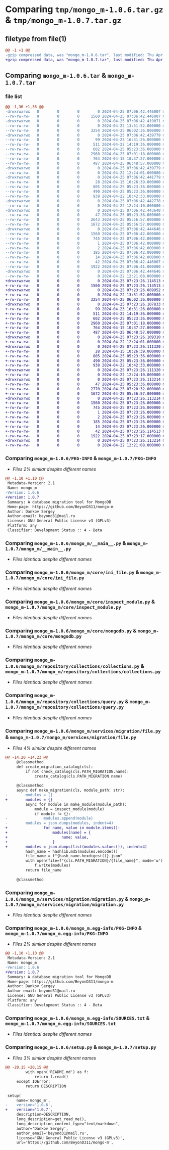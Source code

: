 # Comparing `tmp/mongo_m-1.0.6.tar.gz` & `tmp/mongo_m-1.0.7.tar.gz`

## filetype from file(1)

```diff
@@ -1 +1 @@
-gzip compressed data, was "mongo_m-1.0.6.tar", last modified: Thu Apr 25 07:06:42 2024, max compression
+gzip compressed data, was "mongo_m-1.0.7.tar", last modified: Thu Apr 25 07:23:26 2024, max compression
```

## Comparing `mongo_m-1.0.6.tar` & `mongo_m-1.0.7.tar`

### file list

```diff
@@ -1,36 +1,36 @@
-drwxrwxrwx   0        0        0        0 2024-04-25 07:06:42.446007 mongo_m-1.0.6/
--rw-rw-rw-   0        0        0     1560 2024-04-25 07:06:42.446007 mongo_m-1.0.6/PKG-INFO
-drwxrwxrwx   0        0        0        0 2024-04-25 07:06:42.419071 mongo_m-1.0.6/mongo_m/
--rw-rw-rw-   0        0        0        0 2024-04-22 13:51:52.000000 mongo_m-1.0.6/mongo_m/__init__.py
--rw-rw-rw-   0        0        0     3254 2024-04-25 06:02:36.000000 mongo_m-1.0.6/mongo_m/__main__.py
-drwxrwxrwx   0        0        0        0 2024-04-25 07:06:42.439779 mongo_m-1.0.6/mongo_m/core/
--rw-rw-rw-   0        0        0       99 2024-04-23 16:31:26.000000 mongo_m-1.0.6/mongo_m/core/__init__.py
--rw-rw-rw-   0        0        0      511 2024-04-22 14:19:36.000000 mongo_m-1.0.6/mongo_m/core/creator.py
--rw-rw-rw-   0        0        0      602 2024-04-25 05:23:36.000000 mongo_m-1.0.6/mongo_m/core/ini_file.py
--rw-rw-rw-   0        0        0     2960 2024-04-25 07:01:18.000000 mongo_m-1.0.6/mongo_m/core/inspect_module.py
--rw-rw-rw-   0        0        0      764 2024-04-15 10:37:27.000000 mongo_m-1.0.6/mongo_m/core/mongodb.py
--rw-rw-rw-   0        0        0      487 2024-04-25 06:48:57.000000 mongo_m-1.0.6/mongo_m/core/utils.py
-drwxrwxrwx   0        0        0        0 2024-04-25 07:06:42.439779 mongo_m-1.0.6/mongo_m/repository/
--rw-rw-rw-   0        0        0        0 2024-04-22 12:24:01.000000 mongo_m-1.0.6/mongo_m/repository/__init__.py
-drwxrwxrwx   0        0        0        0 2024-04-25 07:06:42.441779 mongo_m-1.0.6/mongo_m/repository/collections/
--rw-rw-rw-   0        0        0       28 2024-04-15 10:26:39.000000 mongo_m-1.0.6/mongo_m/repository/collections/__init__.py
--rw-rw-rw-   0        0        0      805 2024-04-25 05:23:36.000000 mongo_m-1.0.6/mongo_m/repository/collections/collections.py
--rw-rw-rw-   0        0        0      490 2024-04-25 05:23:36.000000 mongo_m-1.0.6/mongo_m/repository/collections/models.py
--rw-rw-rw-   0        0        0      938 2024-04-22 10:42:33.000000 mongo_m-1.0.6/mongo_m/repository/collections/query.py
-drwxrwxrwx   0        0        0        0 2024-04-25 07:06:42.442778 mongo_m-1.0.6/mongo_m/services/
--rw-rw-rw-   0        0        0        0 2024-04-22 12:24:10.000000 mongo_m-1.0.6/mongo_m/services/__init__.py
-drwxrwxrwx   0        0        0        0 2024-04-25 07:06:42.443640 mongo_m-1.0.6/mongo_m/services/migration/
--rw-rw-rw-   0        0        0       47 2024-04-25 05:23:36.000000 mongo_m-1.0.6/mongo_m/services/migration/__init__.py
--rw-rw-rw-   0        0        0     2643 2024-04-25 05:56:57.000000 mongo_m-1.0.6/mongo_m/services/migration/file.py
--rw-rw-rw-   0        0        0     1672 2024-04-25 05:56:57.000000 mongo_m-1.0.6/mongo_m/services/migration/migration.py
-drwxrwxrwx   0        0        0        0 2024-04-25 07:06:42.444646 mongo_m-1.0.6/mongo_m.egg-info/
--rw-rw-rw-   0        0        0     1560 2024-04-25 07:06:42.000000 mongo_m-1.0.6/mongo_m.egg-info/PKG-INFO
--rw-rw-rw-   0        0        0      745 2024-04-25 07:06:42.000000 mongo_m-1.0.6/mongo_m.egg-info/SOURCES.txt
--rw-rw-rw-   0        0        0        1 2024-04-25 07:06:42.000000 mongo_m-1.0.6/mongo_m.egg-info/dependency_links.txt
--rw-rw-rw-   0        0        0        2 2024-04-25 07:06:42.000000 mongo_m-1.0.6/mongo_m.egg-info/not-zip-safe
--rw-rw-rw-   0        0        0      185 2024-04-25 07:06:42.000000 mongo_m-1.0.6/mongo_m.egg-info/requires.txt
--rw-rw-rw-   0        0        0       14 2024-04-25 07:06:42.000000 mongo_m-1.0.6/mongo_m.egg-info/top_level.txt
--rw-rw-rw-   0        0        0       42 2024-04-25 07:06:42.446007 mongo_m-1.0.6/setup.cfg
--rw-rw-rw-   0        0        0     1922 2024-04-25 07:06:41.000000 mongo_m-1.0.6/setup.py
-drwxrwxrwx   0        0        0        0 2024-04-25 07:06:42.444646 mongo_m-1.0.6/tests/
--rw-rw-rw-   0        0        0        0 2024-04-22 12:21:08.000000 mongo_m-1.0.6/tests/__init__.py
+drwxrwxrwx   0        0        0        0 2024-04-25 07:23:26.114513 mongo_m-1.0.7/
+-rw-rw-rw-   0        0        0     1560 2024-04-25 07:23:26.114513 mongo_m-1.0.7/PKG-INFO
+drwxrwxrwx   0        0        0        0 2024-04-25 07:23:26.089952 mongo_m-1.0.7/mongo_m/
+-rw-rw-rw-   0        0        0        0 2024-04-22 13:51:52.000000 mongo_m-1.0.7/mongo_m/__init__.py
+-rw-rw-rw-   0        0        0     3254 2024-04-25 06:02:36.000000 mongo_m-1.0.7/mongo_m/__main__.py
+drwxrwxrwx   0        0        0        0 2024-04-25 07:23:26.107833 mongo_m-1.0.7/mongo_m/core/
+-rw-rw-rw-   0        0        0       99 2024-04-23 16:31:26.000000 mongo_m-1.0.7/mongo_m/core/__init__.py
+-rw-rw-rw-   0        0        0      511 2024-04-22 14:19:36.000000 mongo_m-1.0.7/mongo_m/core/creator.py
+-rw-rw-rw-   0        0        0      602 2024-04-25 05:23:36.000000 mongo_m-1.0.7/mongo_m/core/ini_file.py
+-rw-rw-rw-   0        0        0     2960 2024-04-25 07:01:18.000000 mongo_m-1.0.7/mongo_m/core/inspect_module.py
+-rw-rw-rw-   0        0        0      764 2024-04-15 10:37:27.000000 mongo_m-1.0.7/mongo_m/core/mongodb.py
+-rw-rw-rw-   0        0        0      487 2024-04-25 06:48:57.000000 mongo_m-1.0.7/mongo_m/core/utils.py
+drwxrwxrwx   0        0        0        0 2024-04-25 07:23:26.109310 mongo_m-1.0.7/mongo_m/repository/
+-rw-rw-rw-   0        0        0        0 2024-04-22 12:24:01.000000 mongo_m-1.0.7/mongo_m/repository/__init__.py
+drwxrwxrwx   0        0        0        0 2024-04-25 07:23:26.111320 mongo_m-1.0.7/mongo_m/repository/collections/
+-rw-rw-rw-   0        0        0       28 2024-04-15 10:26:39.000000 mongo_m-1.0.7/mongo_m/repository/collections/__init__.py
+-rw-rw-rw-   0        0        0      805 2024-04-25 05:23:36.000000 mongo_m-1.0.7/mongo_m/repository/collections/collections.py
+-rw-rw-rw-   0        0        0      490 2024-04-25 05:23:36.000000 mongo_m-1.0.7/mongo_m/repository/collections/models.py
+-rw-rw-rw-   0        0        0      938 2024-04-22 10:42:33.000000 mongo_m-1.0.7/mongo_m/repository/collections/query.py
+drwxrwxrwx   0        0        0        0 2024-04-25 07:23:26.111320 mongo_m-1.0.7/mongo_m/services/
+-rw-rw-rw-   0        0        0        0 2024-04-22 12:24:10.000000 mongo_m-1.0.7/mongo_m/services/__init__.py
+drwxrwxrwx   0        0        0        0 2024-04-25 07:23:26.113214 mongo_m-1.0.7/mongo_m/services/migration/
+-rw-rw-rw-   0        0        0       47 2024-04-25 05:23:36.000000 mongo_m-1.0.7/mongo_m/services/migration/__init__.py
+-rw-rw-rw-   0        0        0     2770 2024-04-25 07:20:32.000000 mongo_m-1.0.7/mongo_m/services/migration/file.py
+-rw-rw-rw-   0        0        0     1672 2024-04-25 05:56:57.000000 mongo_m-1.0.7/mongo_m/services/migration/migration.py
+drwxrwxrwx   0        0        0        0 2024-04-25 07:23:26.113214 mongo_m-1.0.7/mongo_m.egg-info/
+-rw-rw-rw-   0        0        0     1560 2024-04-25 07:23:26.000000 mongo_m-1.0.7/mongo_m.egg-info/PKG-INFO
+-rw-rw-rw-   0        0        0      745 2024-04-25 07:23:26.000000 mongo_m-1.0.7/mongo_m.egg-info/SOURCES.txt
+-rw-rw-rw-   0        0        0        1 2024-04-25 07:23:26.000000 mongo_m-1.0.7/mongo_m.egg-info/dependency_links.txt
+-rw-rw-rw-   0        0        0        2 2024-04-25 07:23:26.000000 mongo_m-1.0.7/mongo_m.egg-info/not-zip-safe
+-rw-rw-rw-   0        0        0      185 2024-04-25 07:23:26.000000 mongo_m-1.0.7/mongo_m.egg-info/requires.txt
+-rw-rw-rw-   0        0        0       14 2024-04-25 07:23:26.000000 mongo_m-1.0.7/mongo_m.egg-info/top_level.txt
+-rw-rw-rw-   0        0        0       42 2024-04-25 07:23:26.114513 mongo_m-1.0.7/setup.cfg
+-rw-rw-rw-   0        0        0     1922 2024-04-25 07:23:17.000000 mongo_m-1.0.7/setup.py
+drwxrwxrwx   0        0        0        0 2024-04-25 07:23:26.113214 mongo_m-1.0.7/tests/
+-rw-rw-rw-   0        0        0        0 2024-04-22 12:21:08.000000 mongo_m-1.0.7/tests/__init__.py
```

### Comparing `mongo_m-1.0.6/PKG-INFO` & `mongo_m-1.0.7/PKG-INFO`

 * *Files 2% similar despite different names*

```diff
@@ -1,10 +1,10 @@
 Metadata-Version: 2.1
 Name: mongo_m
-Version: 1.0.6
+Version: 1.0.7
 Summary: A database migration tool for MongoDB
 Home-page: https://github.com/BeyonD311/mongo-m
 Author: Dankov Sergey
 Author-email: beyond31@mail.ru
 License: GNU General Public License v3 (GPLv3)
 Platform: any
 Classifier: Development Status :: 4 - Beta
```

### Comparing `mongo_m-1.0.6/mongo_m/__main__.py` & `mongo_m-1.0.7/mongo_m/__main__.py`

 * *Files identical despite different names*

### Comparing `mongo_m-1.0.6/mongo_m/core/ini_file.py` & `mongo_m-1.0.7/mongo_m/core/ini_file.py`

 * *Files identical despite different names*

### Comparing `mongo_m-1.0.6/mongo_m/core/inspect_module.py` & `mongo_m-1.0.7/mongo_m/core/inspect_module.py`

 * *Files identical despite different names*

### Comparing `mongo_m-1.0.6/mongo_m/core/mongodb.py` & `mongo_m-1.0.7/mongo_m/core/mongodb.py`

 * *Files identical despite different names*

### Comparing `mongo_m-1.0.6/mongo_m/repository/collections/collections.py` & `mongo_m-1.0.7/mongo_m/repository/collections/collections.py`

 * *Files identical despite different names*

### Comparing `mongo_m-1.0.6/mongo_m/repository/collections/query.py` & `mongo_m-1.0.7/mongo_m/repository/collections/query.py`

 * *Files identical despite different names*

### Comparing `mongo_m-1.0.6/mongo_m/services/migration/file.py` & `mongo_m-1.0.7/mongo_m/services/migration/file.py`

 * *Files 4% similar despite different names*

```diff
@@ -14,20 +14,23 @@
     @classmethod
     def create_migration_catalog(cls):
         if not check_catalog(cls.PATH_MIGRATION.name):
             create_catalog(cls.PATH_MIGRATION.name)
 
     @classmethod
     async def make_migration(cls, module_path: str):
-        modules = []
+        modules = {}
         async for module in make_module(module_path):
             module = inspect_module(module)
             if module != {}:
-                modules.append(module)
-        modules = json.dumps(modules, indent=4)
+                for name, value in module.items():
+                    modules[name] = {
+                        name: value,
+                    }
+        modules = json.dumps(list(modules.values()), indent=4)
         hash_name = hashlib.md5(modules.encode())
         file_name = f"{hash_name.hexdigest()}.json"
         with open(file=f"{cls.PATH_MIGRATION}/{file_name}", mode='w') as f:
             f.write(modules)
         return file_name
 
     @classmethod
```

### Comparing `mongo_m-1.0.6/mongo_m/services/migration/migration.py` & `mongo_m-1.0.7/mongo_m/services/migration/migration.py`

 * *Files identical despite different names*

### Comparing `mongo_m-1.0.6/mongo_m.egg-info/PKG-INFO` & `mongo_m-1.0.7/mongo_m.egg-info/PKG-INFO`

 * *Files 2% similar despite different names*

```diff
@@ -1,10 +1,10 @@
 Metadata-Version: 2.1
 Name: mongo_m
-Version: 1.0.6
+Version: 1.0.7
 Summary: A database migration tool for MongoDB
 Home-page: https://github.com/BeyonD311/mongo-m
 Author: Dankov Sergey
 Author-email: beyond31@mail.ru
 License: GNU General Public License v3 (GPLv3)
 Platform: any
 Classifier: Development Status :: 4 - Beta
```

### Comparing `mongo_m-1.0.6/mongo_m.egg-info/SOURCES.txt` & `mongo_m-1.0.7/mongo_m.egg-info/SOURCES.txt`

 * *Files identical despite different names*

### Comparing `mongo_m-1.0.6/setup.py` & `mongo_m-1.0.7/setup.py`

 * *Files 3% similar despite different names*

```diff
@@ -20,15 +20,15 @@
         with open('README.md') as f:
             return f.read()
     except IOError:
         return DESCRIPTION
 
 setup(
     name='mongo_m',
-    version='1.0.6',
+    version='1.0.7',
     description=DESCRIPTION,
     long_description=get_read_me(),
     long_description_content_type="text/markdown",
     author='Dankov Sergey',
     author_email='beyond31@mail.ru',
     license='GNU General Public License v3 (GPLv3)',
     url='https://github.com/BeyonD311/mongo-m',
```

